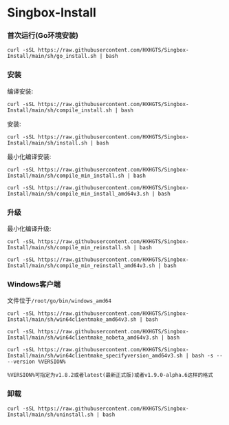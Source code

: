 # Singbox-Install

### 首次运行(Go环境安装)

```
curl -sSL https://raw.githubusercontent.com/HXHGTS/Singbox-Install/main/sh/go_install.sh | bash
```
### 安装

编译安装:

```
curl -sSL https://raw.githubusercontent.com/HXHGTS/Singbox-Install/main/sh/compile_install.sh | bash
```

安装:

```
curl -sSL https://raw.githubusercontent.com/HXHGTS/Singbox-Install/main/sh/install.sh | bash
```

最小化编译安装:

```
curl -sSL https://raw.githubusercontent.com/HXHGTS/Singbox-Install/main/sh/compile_min_install.sh | bash
```
```
curl -sSL https://raw.githubusercontent.com/HXHGTS/Singbox-Install/main/sh/compile_min_install_amd64v3.sh | bash
```

### 升级

最小化编译升级:
```
curl -sSL https://raw.githubusercontent.com/HXHGTS/Singbox-Install/main/sh/compile_min_reinstall.sh | bash
```
```
curl -sSL https://raw.githubusercontent.com/HXHGTS/Singbox-Install/main/sh/compile_min_reinstall_amd64v3.sh | bash
```

### Windows客户端

文件位于`/root/go/bin/windows_amd64`

```
curl -sSL https://raw.githubusercontent.com/HXHGTS/Singbox-Install/main/sh/win64clientmake_amd64v3.sh | bash
```
```
curl -sSL https://raw.githubusercontent.com/HXHGTS/Singbox-Install/main/sh/win64clientmake_nobeta_amd64v3.sh | bash
```
```
curl -sSL https://raw.githubusercontent.com/HXHGTS/Singbox-Install/main/sh/win64clientmake_specifyversion_amd64v3.sh | bash -s -- --version %VERSION%
```
```
%VERSION%可指定为v1.8.2或者latest(最新正式版)或者v1.9.0-alpha.6这样的格式
```

### 卸载

```
curl -sSL https://raw.githubusercontent.com/HXHGTS/Singbox-Install/main/sh/uninstall.sh | bash
```
